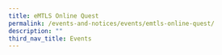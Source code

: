 ```yaml
---
title: eMTLS Online Quest
permalink: /events-and-notices/events/emtls-online-quest/
description: ""
third_nav_title: Events
---
```

